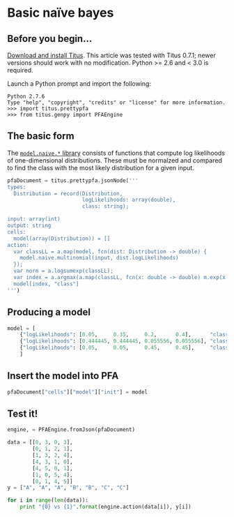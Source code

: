# Basic naïve bayes

## Before you begin...

[Download and install Titus](Installation#case-4-you-want-to-install-titus-in-python).  This article was tested with Titus 0.7.1; newer versions should work with no modification.  Python >= 2.6 and < 3.0 is required.

Launch a Python prompt and import the following:

    Python 2.7.6
    Type "help", "copyright", "credits" or "license" for more information.
    >>> import titus.prettypfa
    >>> from titus.genpy import PFAEngine

## The basic form

The [`model.naive.*` library](http://scoringengine.org/docs/library/#lib:model.naive) consists of functions that compute log likelihoods of one-dimensional distributions. These must be normalzed and compared to find the class with the most likely distribution for a given input.

```python
pfaDocument = titus.prettypfa.jsonNode('''
types:
  Distribution = record(Distribution,
                        logLikelihoods: array(double),
                        class: string);

input: array(int)
output: string
cells:
  model(array(Distribution)) = []
action:
  var classLL = a.map(model, fcn(dist: Distribution -> double) {
    model.naive.multinomial(input, dist.logLikelihoods)
  });
  var norm = a.logsumexp(classLL);
  var index = a.argmax(a.map(classLL, fcn(x: double -> double) m.exp(x - norm)));
  model[index, "class"]
''')
```

## Producing a model

```python
model = [
    {"logLikelihoods": [0.05,     0.35,     0.2,      0.4],      "class": "A"},
    {"logLikelihoods": [0.444445, 0.444445, 0.055556, 0.055556], "class": "B"},
    {"logLikelihoods": [0.05,     0.05,     0.45,     0.45],     "class": "C"}
    ]
```

## Insert the model into PFA

```python
pfaDocument["cells"]["model"]["init"] = model
```

## Test it!

```python
engine, = PFAEngine.fromJson(pfaDocument)

data = [[0, 3, 0, 3],
        [0, 1, 2, 1],
        [1, 3, 2, 4],
        [4, 3, 1, 0],
        [4, 5, 0, 1],
        [1, 0, 5, 4],
        [0, 1, 4, 5]]
y = ["A", "A", "A", "B", "B", "C", "C"]

for i in range(len(data)):
    print "{0} vs {1}".format(engine.action(data[i]), y[i])
```
